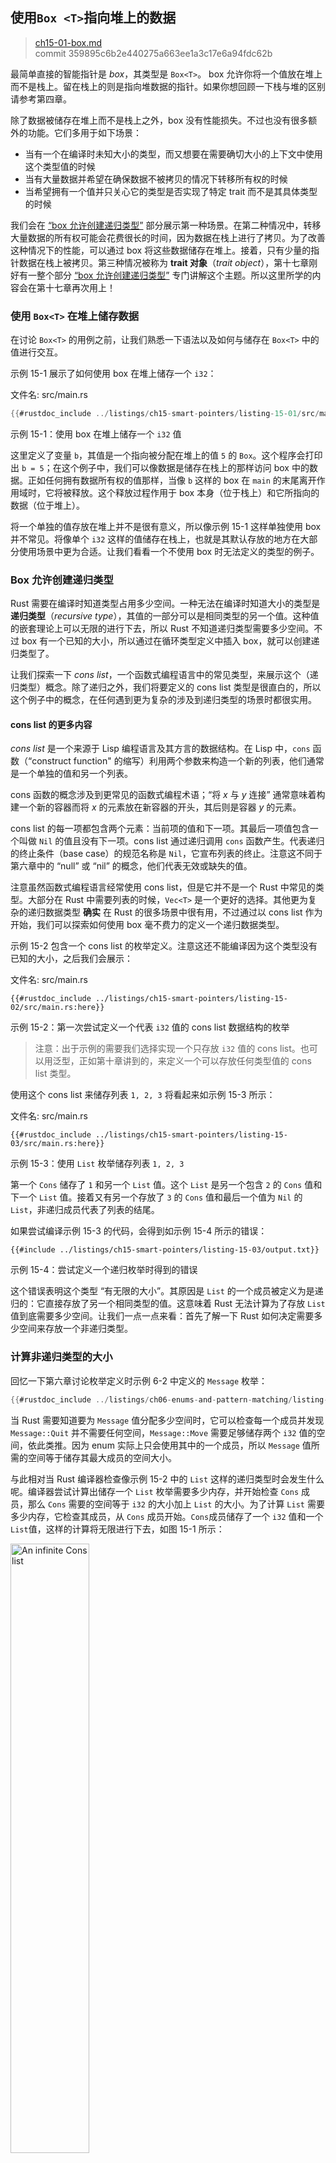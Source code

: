 ## 使用`Box <T>`指向堆上的数据

> [ch15-01-box.md](https://github.com/rust-lang/book/blob/main/src/ch15-01-box.md) <br>
> commit 359895c6b2e440275a663ee1a3c17e6a94fdc62b

最简单直接的智能指针是 _box_，其类型是 `Box<T>`。 box 允许你将一个值放在堆上而不是栈上。留在栈上的则是指向堆数据的指针。如果你想回顾一下栈与堆的区别请参考第四章。

除了数据被储存在堆上而不是栈上之外，box 没有性能损失。不过也没有很多额外的功能。它们多用于如下场景：

* 当有一个在编译时未知大小的类型，而又想要在需要确切大小的上下文中使用这个类型值的时候
* 当有大量数据并希望在确保数据不被拷贝的情况下转移所有权的时候
* 当希望拥有一个值并只关心它的类型是否实现了特定 trait 而不是其具体类型的时候

我们会在 [“box 允许创建递归类型”](#enabling-recursive-types-with-boxes) 部分展示第一种场景。在第二种情况中，转移大量数据的所有权可能会花费很长的时间，因为数据在栈上进行了拷贝。为了改善这种情况下的性能，可以通过 box 将这些数据储存在堆上。接着，只有少量的指针数据在栈上被拷贝。第三种情况被称为 **trait 对象**（_trait object_），第十七章刚好有一整个部分 [“box 允许创建递归类型”](#enabling-recursive-types-with-boxes) 专门讲解这个主题。所以这里所学的内容会在第十七章再次用上！

### 使用 `Box<T>` 在堆上储存数据

在讨论 `Box<T>` 的用例之前，让我们熟悉一下语法以及如何与储存在 `Box<T>` 中的值进行交互。

示例 15-1 展示了如何使用 box 在堆上储存一个 `i32`：

<span class="filename">文件名: src/main.rs</span>

```rust
{{#rustdoc_include ../listings/ch15-smart-pointers/listing-15-01/src/main.rs}}
```

<span class="caption">示例 15-1：使用 box 在堆上储存一个 `i32` 值</span>

这里定义了变量 `b`，其值是一个指向被分配在堆上的值 `5` 的 `Box`。这个程序会打印出 `b = 5`；在这个例子中，我们可以像数据是储存在栈上的那样访问 box 中的数据。正如任何拥有数据所有权的值那样，当像 `b` 这样的 box 在 `main` 的末尾离开作用域时，它将被释放。这个释放过程作用于 box 本身（位于栈上）和它所指向的数据（位于堆上）。

将一个单独的值存放在堆上并不是很有意义，所以像示例 15-1 这样单独使用 box 并不常见。将像单个 `i32` 这样的值储存在栈上，也就是其默认存放的地方在大部分使用场景中更为合适。让我们看看一个不使用 box 时无法定义的类型的例子。

### Box 允许创建递归类型

Rust 需要在编译时知道类型占用多少空间。一种无法在编译时知道大小的类型是 **递归类型**（_recursive type_），其值的一部分可以是相同类型的另一个值。这种值的嵌套理论上可以无限的进行下去，所以 Rust 不知道递归类型需要多少空间。不过 box 有一个已知的大小，所以通过在循环类型定义中插入 box，就可以创建递归类型了。

让我们探索一下 _cons list_，一个函数式编程语言中的常见类型，来展示这个（递归类型）概念。除了递归之外，我们将要定义的 cons list 类型是很直白的，所以这个例子中的概念，在任何遇到更为复杂的涉及到递归类型的场景时都很实用。

#### cons list 的更多内容

_cons list_ 是一个来源于 Lisp 编程语言及其方言的数据结构。在 Lisp 中，`cons` 函数（“construct function" 的缩写）利用两个参数来构造一个新的列表，他们通常是一个单独的值和另一个列表。

cons 函数的概念涉及到更常见的函数式编程术语；“将 _x_ 与 _y_ 连接” 通常意味着构建一个新的容器而将 _x_ 的元素放在新容器的开头，其后则是容器 _y_ 的元素。

cons list 的每一项都包含两个元素：当前项的值和下一项。其最后一项值包含一个叫做 `Nil` 的值且没有下一项。cons list 通过递归调用 `cons` 函数产生。代表递归的终止条件（base case）的规范名称是 `Nil`，它宣布列表的终止。注意这不同于第六章中的 “null” 或 “nil” 的概念，他们代表无效或缺失的值。

注意虽然函数式编程语言经常使用 cons list，但是它并不是一个 Rust 中常见的类型。大部分在 Rust 中需要列表的时候，`Vec<T>` 是一个更好的选择。其他更为复杂的递归数据类型 **确实** 在 Rust 的很多场景中很有用，不过通过以 cons list 作为开始，我们可以探索如何使用 box 毫不费力的定义一个递归数据类型。

示例 15-2 包含一个 cons list 的枚举定义。注意这还不能编译因为这个类型没有已知的大小，之后我们会展示：

<span class="filename">文件名: src/main.rs</span>

```rust,ignore,does_not_compile
{{#rustdoc_include ../listings/ch15-smart-pointers/listing-15-02/src/main.rs:here}}
```

<span class="caption">示例 15-2：第一次尝试定义一个代表 `i32` 值的 cons list 数据结构的枚举</span>

> 注意：出于示例的需要我们选择实现一个只存放 `i32` 值的 cons list。也可以用泛型，正如第十章讲到的，来定义一个可以存放任何类型值的 cons list 类型。

使用这个 cons list 来储存列表 `1, 2, 3` 将看起来如示例 15-3 所示：

<span class="filename">文件名: src/main.rs</span>

```rust,ignore,does_not_compile
{{#rustdoc_include ../listings/ch15-smart-pointers/listing-15-03/src/main.rs:here}}
```

<span class="caption">示例 15-3：使用 `List` 枚举储存列表 `1, 2, 3`</span>

第一个 `Cons` 储存了 `1` 和另一个 `List` 值。这个 `List` 是另一个包含 `2` 的 `Cons` 值和下一个 `List` 值。接着又有另一个存放了 `3` 的 `Cons` 值和最后一个值为 `Nil` 的 `List`，非递归成员代表了列表的结尾。

如果尝试编译示例 15-3 的代码，会得到如示例 15-4 所示的错误：

```console
{{#include ../listings/ch15-smart-pointers/listing-15-03/output.txt}}
```

<span class="caption">示例 15-4：尝试定义一个递归枚举时得到的错误</span>

这个错误表明这个类型 “有无限的大小”。其原因是 `List` 的一个成员被定义为是递归的：它直接存放了另一个相同类型的值。这意味着 Rust 无法计算为了存放 `List` 值到底需要多少空间。让我们一点一点来看：首先了解一下 Rust 如何决定需要多少空间来存放一个非递归类型。

### 计算非递归类型的大小

回忆一下第六章讨论枚举定义时示例 6-2 中定义的 `Message` 枚举：

```rust
{{#rustdoc_include ../listings/ch06-enums-and-pattern-matching/listing-06-02/src/main.rs:here}}
```

当 Rust 需要知道要为 `Message` 值分配多少空间时，它可以检查每一个成员并发现 `Message::Quit` 并不需要任何空间，`Message::Move` 需要足够储存两个 `i32` 值的空间，依此类推。因为 enum 实际上只会使用其中的一个成员，所以 `Message` 值所需的空间等于储存其最大成员的空间大小。

与此相对当 Rust 编译器检查像示例 15-2 中的 `List` 这样的递归类型时会发生什么呢。编译器尝试计算出储存一个 `List` 枚举需要多少内存，并开始检查 `Cons` 成员，那么 `Cons` 需要的空间等于 `i32` 的大小加上 `List` 的大小。为了计算 `List` 需要多少内存，它检查其成员，从 `Cons` 成员开始。`Cons`成员储存了一个 `i32` 值和一个`List`值，这样的计算将无限进行下去，如图 15-1 所示：

<img alt="An infinite Cons list" src="img/trpl15-01.svg" class="center" style="width: 50%;" />

<span class="caption">图 15-1：一个包含无限个 `Cons` 成员的无限 `List`</span>

### 使用 `Box<T>` 给递归类型一个已知的大小

Rust 无法计算出要为定义为递归的类型分配多少空间，所以编译器给出了示例 15-4 中的错误。这个错误也包括了有用的建议：

```text
help: insert some indirection (e.g., a `Box`, `Rc`, or `&`) to make `List` representable
  |
2 |     Cons(i32, Box<List>),
  |               ^^^^    ^
```

在建议中，“indirection” 意味着不同于直接储存一个值，我们将间接的储存一个指向值的指针。

因为 `Box<T>` 是一个指针，我们总是知道它需要多少空间：指针的大小并不会根据其指向的数据量而改变。这意味着可以将 `Box` 放入 `Cons` 成员中而不是直接存放另一个 `List` 值。`Box` 会指向另一个位于堆上的 `List` 值，而不是存放在 `Cons` 成员中。从概念上讲，我们仍然有一个通过在其中 “存放” 其他列表创建的列表，不过现在实现这个概念的方式更像是一个项挨着另一项，而不是一项包含另一项。

我们可以修改示例 15-2 中 `List` 枚举的定义和示例 15-3 中对 `List` 的应用，如示例 15-65 所示，这是可以编译的：

<span class="filename">文件名: src/main.rs</span>

```rust
{{#rustdoc_include ../listings/ch15-smart-pointers/listing-15-05/src/main.rs}}
```

<span class="caption">示例 15-5：为了拥有已知大小而使用 `Box<T>` 的 `List` 定义</span>

`Cons` 成员将会需要一个 `i32` 的大小加上储存 box 指针数据的空间。`Nil` 成员不储存值，所以它比 `Cons` 成员需要更少的空间。现在我们知道了任何 `List` 值最多需要一个 `i32` 加上 box 指针数据的大小。通过使用 box ，打破了这无限递归的连锁，这样编译器就能够计算出储存 `List` 值需要的大小了。图 15-2 展示了现在 `Cons` 成员看起来像什么：

<img alt="A finite Cons list" src="img/trpl15-02.svg" class="center" />

<span class="caption">图 15-2：因为 `Cons` 存放一个 `Box` 所以 `List` 不是无限大小的了</span>

box 只提供了间接存储和堆分配；他们并没有任何其他特殊的功能，比如我们将会见到的其他智能指针。它们也没有这些特殊功能带来的性能损失，所以他们可以用于像 cons list 这样间接存储是唯一所需功能的场景。我们还将在第十七章看到 box 的更多应用场景。

`Box<T>` 类型是一个智能指针，因为它实现了 `Deref` trait，它允许 `Box<T>` 值被当作引用对待。当 `Box<T>` 值离开作用域时，由于 `Box<T>` 类型 `Drop` trait 的实现，box 所指向的堆数据也会被清除。让我们更详细的探索一下这两个 trait。这两个 trait 对于在本章余下讨论的其他智能指针所提供的功能中，将会更为重要。

[trait-objects]: ch17-02-trait-objects.html#为使用不同类型的值而设计的-trait-对象
